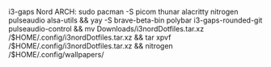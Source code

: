 i3-gaps Nord
ARCH:
  sudo pacman -S picom thunar alacritty nitrogen pulseaudio alsa-utils && yay -S brave-beta-bin polybar i3-gaps-rounded-git pulseaudio-control && mv Downloads/i3nordDotfiles.tar.xz /$HOME/.config/i3nordDotfiles.tar.xz && tar xpvf /$HOME/.config/i3nordDotfiles.tar.xz && nitrogen /$HOME/.config/wallpapers/
